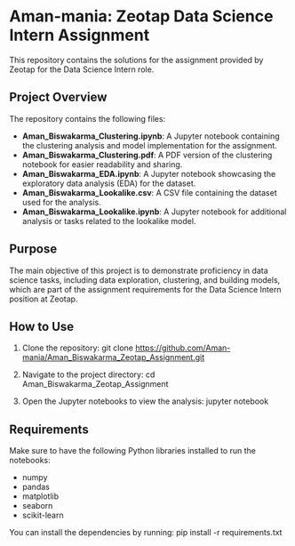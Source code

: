 # Aman-mania: Zeotap Data Science Intern Assignment

This repository contains the solutions for the assignment provided by Zeotap for the Data Science Intern role.

## Project Overview

The repository contains the following files:
- **Aman_Biswakarma_Clustering.ipynb**: A Jupyter notebook containing the clustering analysis and model implementation for the assignment.
- **Aman_Biswakarma_Clustering.pdf**: A PDF version of the clustering notebook for easier readability and sharing.
- **Aman_Biswakarma_EDA.ipynb**: A Jupyter notebook showcasing the exploratory data analysis (EDA) for the dataset.
- **Aman_Biswakarma_Lookalike.csv**: A CSV file containing the dataset used for the analysis.
- **Aman_Biswakarma_Lookalike.ipynb**: A Jupyter notebook for additional analysis or tasks related to the lookalike model.

## Purpose

The main objective of this project is to demonstrate proficiency in data science tasks, including data exploration, clustering, and building models, which are part of the assignment requirements for the Data Science Intern position at Zeotap.

## How to Use

1. Clone the repository:
git clone https://github.com/Aman-mania/Aman_Biswakarma_Zeotap_Assignment.git


2. Navigate to the project directory:
cd Aman_Biswakarma_Zeotap_Assignment


3. Open the Jupyter notebooks to view the analysis:
jupyter notebook


## Requirements

Make sure to have the following Python libraries installed to run the notebooks:
- numpy
- pandas
- matplotlib
- seaborn
- scikit-learn

You can install the dependencies by running:
pip install -r requirements.txt
